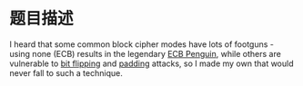 # 题目描述

I heard that some common block cipher modes have lots of footguns - using none (ECB) results in the legendary [ECB Penguin](https://words.filippo.io/the-ecb-penguin/), while others are vulnerable to [bit flipping](https://en.wikipedia.org/wiki/Bit-flipping_attack) and [padding](https://en.wikipedia.org/wiki/Padding_oracle_attack) attacks, so I made my own that would never fall to such a technique.

